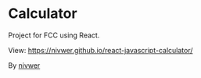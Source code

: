 # Calculator

Project for FCC using React.

View: <a href="https://nivwer.github.io/react-javascript-calculator/">https://nivwer.github.io/react-javascript-calculator/</a> 

By <a href="https://github.com/nivwer">nivwer</a>